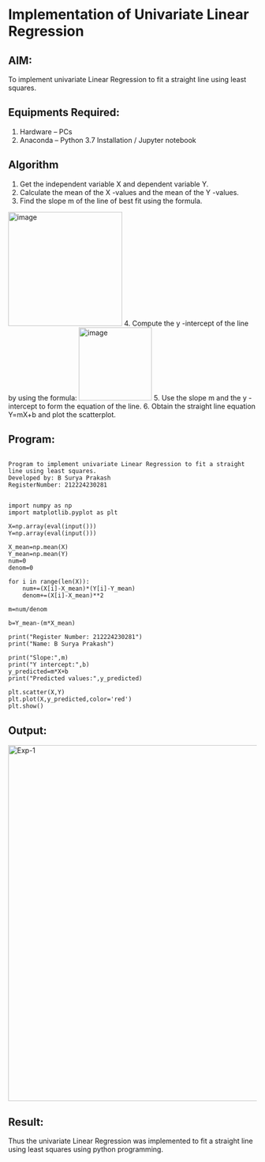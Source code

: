 # Implementation of Univariate Linear Regression
## AIM:
To implement univariate Linear Regression to fit a straight line using least squares.

## Equipments Required:
1. Hardware – PCs
2. Anaconda – Python 3.7 Installation / Jupyter notebook

## Algorithm
1. Get the independent variable X and dependent variable Y.
2. Calculate the mean of the X -values and the mean of the Y -values.
3. Find the slope m of the line of best fit using the formula. 
<img width="231" alt="image" src="https://user-images.githubusercontent.com/93026020/192078527-b3b5ee3e-992f-46c4-865b-3b7ce4ac54ad.png">
4. Compute the y -intercept of the line by using the formula:
<img width="148" alt="image" src="https://user-images.githubusercontent.com/93026020/192078545-79d70b90-7e9d-4b85-9f8b-9d7548a4c5a4.png">
5. Use the slope m and the y -intercept to form the equation of the line.
6. Obtain the straight line equation Y=mX+b and plot the scatterplot.

## Program:
```

Program to implement univariate Linear Regression to fit a straight line using least squares.
Developed by: B Surya Prakash
RegisterNumber: 212224230281 


import numpy as np
import matplotlib.pyplot as plt

X=np.array(eval(input()))
Y=np.array(eval(input()))

X_mean=np.mean(X)
Y_mean=np.mean(Y)
num=0
denom=0

for i in range(len(X)):
    num+=(X[i]-X_mean)*(Y[i]-Y_mean)
    denom+=(X[i]-X_mean)**2
    
m=num/denom

b=Y_mean-(m*X_mean)

print("Register Number: 212224230281")
print("Name: B Surya Prakash")

print("Slope:",m)
print("Y intercept:",b)
y_predicted=m*X+b
print("Predicted values:",y_predicted)

plt.scatter(X,Y)
plt.plot(X,y_predicted,color='red')
plt.show()
```

## Output:
<img width="1169" height="721" alt="Exp-1" src="https://github.com/user-attachments/assets/bf04f0ac-7bbb-4c61-9d2f-02b89a745635" />

## Result:
Thus the univariate Linear Regression was implemented to fit a straight line using least squares using python programming.
